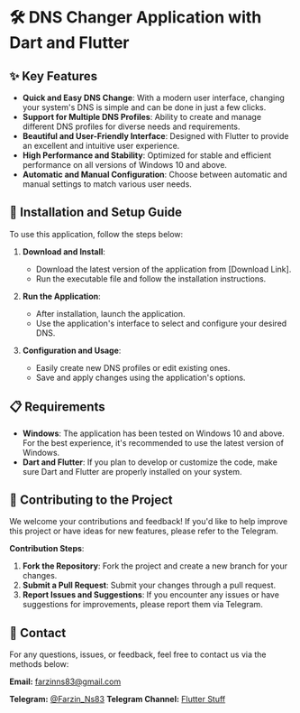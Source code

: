 # 🛠️ DNS Changer Application with Dart and Flutter

## ✨ Key Features

- **Quick and Easy DNS Change**: With a modern user interface, changing your system's DNS is simple and can be done in just a few clicks.
- **Support for Multiple DNS Profiles**: Ability to create and manage different DNS profiles for diverse needs and requirements.
- **Beautiful and User-Friendly Interface**: Designed with Flutter to provide an excellent and intuitive user experience.
- **High Performance and Stability**: Optimized for stable and efficient performance on all versions of Windows 10 and above.
- **Automatic and Manual Configuration**: Choose between automatic and manual settings to match various user needs.

## 🚀 Installation and Setup Guide

To use this application, follow the steps below:

1. **Download and Install**:
   - Download the latest version of the application from [Download Link].
   - Run the executable file and follow the installation instructions.

2. **Run the Application**:
   - After installation, launch the application.
   - Use the application's interface to select and configure your desired DNS.

3. **Configuration and Usage**:
   - Easily create new DNS profiles or edit existing ones.
   - Save and apply changes using the application's options.

## 📋 Requirements

- **Windows**: The application has been tested on Windows 10 and above. For the best experience, it's recommended to use the latest version of Windows.
- **Dart and Flutter**: If you plan to develop or customize the code, make sure Dart and Flutter are properly installed on your system.

## 🤝 Contributing to the Project

We welcome your contributions and feedback! If you'd like to help improve this project or have ideas for new features, please refer to the Telegram.

**Contribution Steps**:
1. **Fork the Repository**: Fork the project and create a new branch for your changes.
2. **Submit a Pull Request**: Submit your changes through a pull request.
3. **Report Issues and Suggestions**: If you encounter any issues or have suggestions for improvements, please report them via Telegram.

## 📧 Contact

For any questions, issues, or feedback, feel free to contact us via the methods below:

**Email:** [farzinns83@gmail.com](mailto:farzinns83@gmail.com)

**Telegram:** [@Farzin_Ns83](https://t.me/Farzin_Ns83)
**Telegram Channel:** [Flutter Stuff](https://t.me/flutterstuff)
